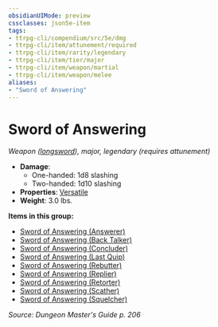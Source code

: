 ```yaml
---
obsidianUIMode: preview
cssclasses: json5e-item
tags:
- ttrpg-cli/compendium/src/5e/dmg
- ttrpg-cli/item/attunement/required
- ttrpg-cli/item/rarity/legendary
- ttrpg-cli/item/tier/major
- ttrpg-cli/item/weapon/martial
- ttrpg-cli/item/weapon/melee
aliases: 
- "Sword of Answering"
---
```

# Sword of Answering
*Weapon ([longsword](/3-Mechanics/CLI/Compendium/items/longsword.md)), major, legendary (requires attunement)*  


- **Damage**:
  - One-handed: 1d8 slashing
  - Two-handed: 1d10 slashing
- **Properties**: [Versatile](/3-Mechanics/CLI/Rules/item-properties.md#Versatile)
- **Weight**: 3.0 lbs.

**Items in this group:**

- [Sword of Answering (Answerer)](/3-Mechanics/CLI/Compendium/items/sword-of-answering-answerer.md)
- [Sword of Answering (Back Talker)](/3-Mechanics/CLI/Compendium/items/sword-of-answering-back-talker.md)
- [Sword of Answering (Concluder)](/3-Mechanics/CLI/Compendium/items/sword-of-answering-concluder.md)
- [Sword of Answering (Last Quip)](/3-Mechanics/CLI/Compendium/items/sword-of-answering-last-quip.md)
- [Sword of Answering (Rebutter)](/3-Mechanics/CLI/Compendium/items/sword-of-answering-rebutter.md)
- [Sword of Answering (Replier)](/3-Mechanics/CLI/Compendium/items/sword-of-answering-replier.md)
- [Sword of Answering (Retorter)](/3-Mechanics/CLI/Compendium/items/sword-of-answering-retorter.md)
- [Sword of Answering (Scather)](/3-Mechanics/CLI/Compendium/items/sword-of-answering-scather.md)
- [Sword of Answering (Squelcher)](/3-Mechanics/CLI/Compendium/items/sword-of-answering-squelcher.md)

*Source: Dungeon Master's Guide p. 206*